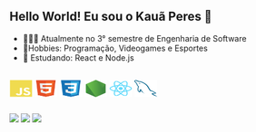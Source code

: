 ## Hello World! Eu sou o Kauã Peres 👋

- 👨🏼‍💻 Atualmente no 3° semestre de Engenharia de Software
- 🏃Hobbies: Programação, Videogames e Esportes
- 📘 Estudando: React e Node.js

<div style="display: inline_block"><br>
  <img align="center" alt="Kaua-Js" height="30" width="40" src="https://raw.githubusercontent.com/devicons/devicon/master/icons/javascript/javascript-plain.svg">
  <img align="center" alt="Kaua-HTML" height="30" width="40" src="https://raw.githubusercontent.com/devicons/devicon/master/icons/html5/html5-original.svg">
  <img align="center" alt="Kaua-CSS" height="30" width="40" src="https://raw.githubusercontent.com/devicons/devicon/master/icons/css3/css3-original.svg">
  <img align="center" alt="Kaua-Bt" height="30" width="40" src="https://raw.githubusercontent.com/devicons/devicon/refs/heads/master/icons/nodejs/nodejs-original.svg">
  <img align="center" alt="Kaua-Bt" height="30" width="40" src="https://raw.githubusercontent.com/devicons/devicon/refs/heads/master/icons/react/react-original.svg" />
  <img align="center" alt="Kaua-Bt" height="30" width="40" src="https://raw.githubusercontent.com/devicons/devicon/refs/heads/master/icons/mysql/mysql-original.svg" />
  
          
</div>

##

<div>
  <a href="https://www.instagram.com/peres_mill?igsh=MTliOWx6YmxuY2I2eg==" target="_blank"><img src="https://img.shields.io/badge/-Instagram-%23E4405F?style=for-the-badge&logo=instagram&logoColor=white" target="_blank"></a>
  <a href ="mailto:kauaperessudre13@gmail.com"><img src="https://img.shields.io/badge/-Gmail-%23333?style=for-the-badge&logo=gmail&logoColor=white" target="_blank"></a>
  <a href="https://www.linkedin.com/in/kauãperessudre" target="_blank"><img src="https://img.shields.io/badge/-LinkedIn-%230077B5?style=for-the-badge&logo=linkedin&logoColor=white" target="_blank"></a>
</div>
